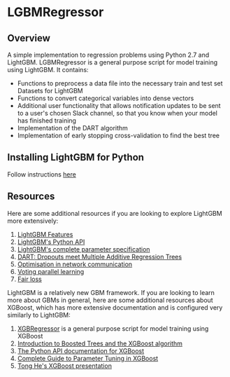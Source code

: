 # LGBMRegressor
## Overview
A simple implementation to regression problems using Python 2.7 and LightGBM. LGBMRegressor is a general purpose script for model training using LightGBM. It contains:

* Functions to preprocess a data file into the necessary train and test set Datasets for LightGBM
* Functions to convert categorical variables into dense vectors
* Additional user functionality that allows notification updates to be sent to a user's chosen Slack channel, so that you know when your model has finished training
* Implementation of the DART algorithm
* Implementation of early stopping cross-validation to find the best tree

## Installing LightGBM for Python
Follow instructions [here](https://github.com/Microsoft/LightGBM/tree/master/python-package)

## Resources
Here are some additional resources if you are looking to explore LightGBM more extensively:

1. [LightGBM Features](https://github.com/Microsoft/LightGBM/wiki/Features)
2. [LightGBM's Python API](https://github.com/Microsoft/LightGBM/blob/master/docs/Python-API.md)
3. [LightGBM's complete parameter specification](https://github.com/Microsoft/LightGBM/blob/master/docs/Parameters.md)
4. [DART: Dropouts meet Multiple Additive Regression Trees](https://arxiv.org/pdf/1505.01866.pdf)
5. [Optimisation in network communication](http://wwwi10.lrr.in.tum.de/~gerndt/home/Teaching/HPCSeminar/mpich_multi_coll.pdf)
6. [Voting parallel learning](http://papers.nips.cc/paper/6381-a-communication-efficient-parallel-algorithm-for-decision-tree)
7. [Fair loss](https://www.kaggle.com/c/allstate-claims-severity/discussion/24520)

LightGBM is a relatively new GBM framework. If you are looking to learn more about GBMs in general, here are some additional resources about XGBoost, which has more extensive documentation and is configured very similarly to LightGBM:

1. [XGBRegressor](https://github.com/albertkklam/XGBRegressor) is a general purpose script for model training using XGBoost
2. [Introduction to Boosted Trees and the XGBoost algorithm](http://xgboost.readthedocs.io/en/latest/model.html)
3. [The Python API documentation for XGBoost](http://xgboost.readthedocs.io/en/latest/python/python_api.html)
4. [Complete Guide to Parameter Tuning in XGBoost](https://www.analyticsvidhya.com/blog/2016/03/complete-guide-parameter-tuning-xgboost-with-codes-python/)
5. [Tong He's XGBoost presentation](https://www.slideshare.net/ShangxuanZhang/xgboost)

